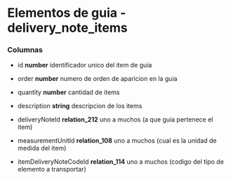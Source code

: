 
# Elementos de guia - delivery_note_items
### Columnas
- id **number** identificador unico del item de guia
- order **number** numero de orden de aparicion en la guia
- quantity **number** cantidad de items
- description **string** descripcion de los items

- deliveryNoteId **relation_212** uno a muchos (a que guia pertenece el item)
- measurementUnitId **relation_108** uno a muchos (cual es la unidad de medida del item)
- itemDeliveryNoteCodeId **relation_114** uno a muchos (codigo del tipo de elemento a transportar)